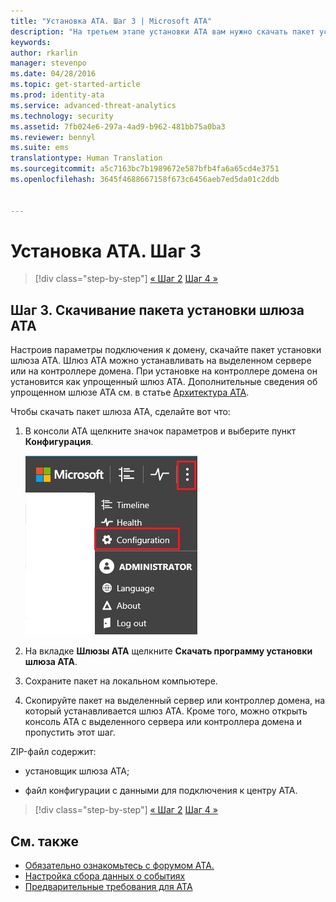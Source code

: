 ```yaml
---
title: "Установка ATA. Шаг 3 | Microsoft ATA"
description: "На третьем этапе установки ATA вам нужно скачать пакет установки шлюза ATA."
keywords: 
author: rkarlin
manager: stevenpo
ms.date: 04/28/2016
ms.topic: get-started-article
ms.prod: identity-ata
ms.service: advanced-threat-analytics
ms.technology: security
ms.assetid: 7fb024e6-297a-4ad9-b962-481bb75a0ba3
ms.reviewer: bennyl
ms.suite: ems
translationtype: Human Translation
ms.sourcegitcommit: a5c7163bc7b1989672e587bfb4fa6a65cd4e3751
ms.openlocfilehash: 3645f4688667158f673c6456aeb7ed5da01c2ddb


---
```


# Установка ATA. Шаг 3

>[!div class="step-by-step"]
[« Шаг 2](install-ata-step2.md)
[Шаг 4 »](install-ata-step4.md)

## Шаг 3. Скачивание пакета установки шлюза ATA
Настроив параметры подключения к домену, скачайте пакет установки шлюза ATA. Шлюз ATA можно устанавливать на выделенном сервере или на контроллере домена. При установке на контроллере домена он установится как упрощенный шлюз ATA. Дополнительные сведения об упрощенном шлюзе ATA см. в статье [Архитектура ATA](/advanced-threat-analytics/plan-design/ata-architecture). 

Чтобы скачать пакет шлюза ATA, сделайте вот что:

1.  В консоли ATA щелкните значок параметров и выберите пункт **Конфигурация**.

    ![Параметры конфигурации шлюза ATA](media/ATA-config-icon.JPG)

2.  На вкладке **Шлюзы ATA** щелкните **Скачать программу установки шлюза ATA**.

3.  Сохраните пакет на локальном компьютере.
4.  Скопируйте пакет на выделенный сервер или контроллер домена, на который устанавливается шлюз ATA. Кроме того, можно открыть консоль ATA с выделенного сервера или контроллера домена и пропустить этот шаг.

ZIP-файл содержит:

-   установщик шлюза ATA;

-   файл конфигурации с данными для подключения к центру ATA.


>[!div class="step-by-step"]
[« Шаг 2](install-ata-step2.md)
[Шаг 4 »](install-ata-step4.md)

## См. также

- [Обязательно ознакомьтесь с форумом ATA.](https://social.technet.microsoft.com/Forums/security/home?forum=mata)
- [Настройка сбора данных о событиях](configure-event-collection.md)
- [Предварительные требования для ATA](/advanced-threat-analytics/plan-design/ata-prerequisites)



<!--HONumber=Jul16_HO3-->


